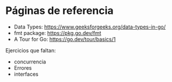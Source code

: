 # Páginas de referencia


* Data Types: https://www.geeksforgeeks.org/data-types-in-go/
* fmt package: https://pkg.go.dev/fmt
* A Tour for Go: https://go.dev/tour/basics/1

Ejercicios que faltan:

* concurrencia
* Errores
* interfaces